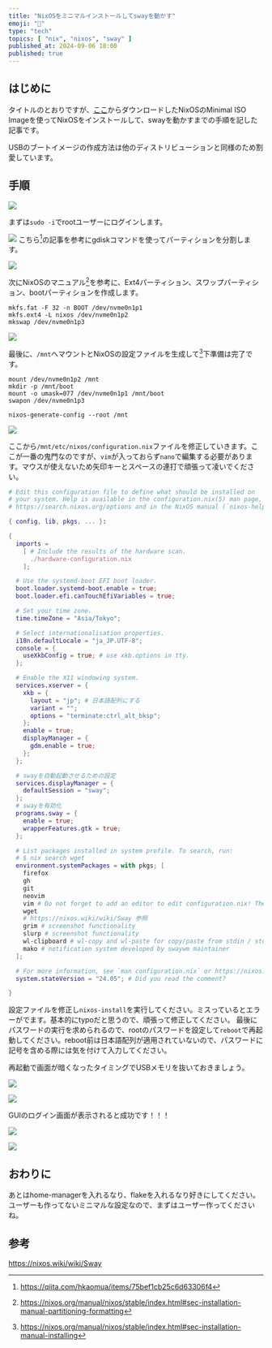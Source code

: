 ```yaml
---
title: "NixOSをミニマルインストールしてswayを動かす"
emoji: "🦒"
type: "tech"
topics: [ "nix", "nixos", "sway" ]
published_at: 2024-09-06 18:00
published: true
---
```


## はじめに

タイトルのとおりですが、[ここ](https://nixos.org/download/)からダウンロードしたNixOSのMinimal ISO Imageを使ってNixOSをインストールして、swayを動かすまでの手順を記した記事です。

USBのブートイメージの作成方法は他のディストリビューションと同様のため割愛しています。

## 手順


![](/images/20240906_nixos_and_sway/2024-09-05_08-21-39.png)

まずは`sudo -i`でrootユーザーにログインします。

![](/images/20240906_nixos_and_sway/2024-09-05_08-23-10.png)
 こちら[^1]の記事を参考にgdiskコマンドを使ってパーティションを分割します。
 
![](/images/20240906_nixos_and_sway/2024-09-06_11-12-49.png)

次にNixOSのマニュアル[^2]を参考に、Ext4パーティション、スワップパーティション、bootパーティションを作成します。

```shell
mkfs.fat -F 32 -n BOOT /dev/nvme0n1p1
mkfs.ext4 -L nixos /dev/nvme0n1p2
mkswap /dev/nvme0n1p3
```

![](/images/20240906_nixos_and_sway/2024-09-06_11-29-09.png)

最後に、`/mnt`へマウントとNixOSの設定ファイルを生成して[^3]下準備は完了です。

```shell
mount /dev/nvme0n1p2 /mnt
mkdir -p /mnt/boot
mount -o umask=077 /dev/nvme0n1p1 /mnt/boot
swapon /dev/nvme0n1p3

nixos-generate-config --root /mnt
```

![](/images/20240906_nixos_and_sway/2024-09-06_11-32-13.png)

ここから`/mnt/etc/nixos/configuration.nix`ファイルを修正していきます。ここが一番の鬼門なのですが、`vim`が入っておらず`nano`で編集する必要があります。マウスが使えないため矢印キーとスペースの連打で頑張って凌いでください。

```nix
# Edit this configuration file to define what should be installed on
# your system. Help is available in the configuration.nix(5) man page, on
# https://search.nixos.org/options and in the NixOS manual (`nixos-help`).

{ config, lib, pkgs, ... }:

{
  imports =
    [ # Include the results of the hardware scan.
      ./hardware-configuration.nix
    ];

  # Use the systemd-boot EFI boot loader.
  boot.loader.systemd-boot.enable = true;
  boot.loader.efi.canTouchEfiVariables = true;

  # Set your time zone.
  time.timeZone = "Asia/Tokyo";

  # Select internationalisation properties.
  i18n.defaultLocale = "ja_JP.UTF-8";
  console = {
    useXkbConfig = true; # use xkb.options in tty.
  };

  # Enable the X11 windowing system.
  services.xserver = {
    xkb = {
      layout = "jp"; # 日本語配列にする
      variant = "";
      options = "terminate:ctrl_alt_bksp";
    };
    enable = true;
    displayManager = {
      gdm.enable = true;
    };
  };

  # swayを自動起動させるための設定
  services.displayManager = {
    defaultSession = "sway";
  };
  # swayを有効化
  programs.sway = {
    enable = true;
    wrapperFeatures.gtk = true;
  };

  # List packages installed in system profile. To search, run:
  # $ nix search wget
  environment.systemPackages = with pkgs; [
    firefox
    gh
    git
    neovim
    vim # Do not forget to add an editor to edit configuration.nix! The Nano editor is also installed by default.
    wget
    # https://nixos.wiki/wiki/Sway 参照
    grim # screenshot functionality
    slurp # screenshot functionality
    wl-clipboard # wl-copy and wl-paste for copy/paste from stdin / stdout
    mako # notification system developed by swaywm maintainer
  ];

  # For more information, see `man configuration.nix` or https://nixos.org/manual/nixos/stable/options#opt-system.stateVersion .
  system.stateVersion = "24.05"; # Did you read the comment?

}
```


設定ファイルを修正し`nixos-install`を実行してください。ミスっているとエラーがでます。基本的にtypoだと思うので、頑張って修正してください。
最後にパスワードの実行を求められるので、rootのパスワードを設定して`reboot`で再起動してください。reboot前は日本語配列が適用されていないので、パスワードに記号を含める際には気を付けて入力してください。

再起動で画面が暗くなったタイミングでUSBメモリを抜いておきましょう。

![](/images/20240906_nixos_and_sway/2024-09-06_12-17-42.png)

![](/images/20240906_nixos_and_sway/2024-09-06_12-18-03.png)

GUIのログイン画面が表示されると成功です！！！

![](/images/20240906_nixos_and_sway/2024-09-06_12-18-20.png)

![](/images/20240906_nixos_and_sway/2024-09-06_12-18-41.png)


## おわりに

あとはhome-managerを入れるなり、flakeを入れるなり好きにしてください。
ユーザーも作ってないミニマルな設定なので、まずはユーザー作ってくださいね。

## 参考

[^1]:https://qiita.com/hkaomua/items/75bef1cb25c6d63306f4
[^2]:https://nixos.org/manual/nixos/stable/index.html#sec-installation-manual-partitioning-formatting
[^3]:https://nixos.org/manual/nixos/stable/index.html#sec-installation-manual-installing

https://nixos.wiki/wiki/Sway

